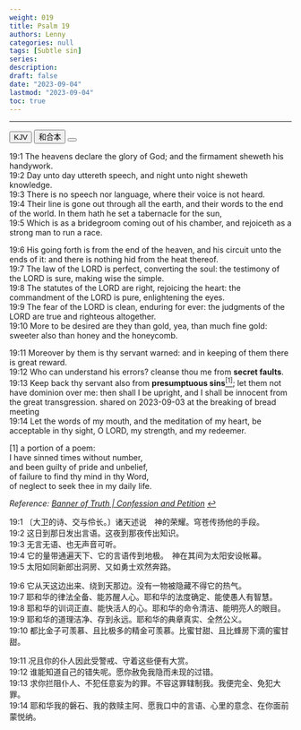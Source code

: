```yaml
---
weight: 019
title: Psalm 19
authors: Lenny
categories: null
tags: [Subtle sin]
series: 
description: 
draft: false
date: "2023-09-04"
lastmod: "2023-09-04"
toc: true
---
```


<!--more-->
---

<!-- Tab links -->

<div class="tab">
  <button class="tablinks active" onclick="tablabel(event, 'english')">KJV</button>
  <button class="tablinks" onclick="tablabel(event, 'chinese')">和合本</button>
  <button class="tablinks" onclick="tablabel(event, 'note')"></button>
</div>

<!-- Tab content -->
<div id="english" class="tabcontent" style="display:block">

19:1 The heavens declare the glory of God; and the firmament sheweth his handywork.  
19:2 Day unto day uttereth speech, and night unto night sheweth knowledge.  
19:3 There is no speech nor language, where their voice is not heard.  
19:4 Their line is gone out through all the earth, and their words to the end of the world. In them hath he set a tabernacle for the sun,  
19:5 Which is as a bridegroom coming out of his chamber, and rejoiceth as a strong man to run a race.  

19:6 His going forth is from the end of the heaven, and his circuit unto the ends of it: and there is nothing hid from the heat thereof.  
19:7 The law of the LORD is perfect, converting the soul: the testimony of the LORD is sure, making wise the simple.  
19:8 The statutes of the LORD are right, rejoicing the heart: the commandment of the LORD is pure, enlightening the eyes.  
19:9 The fear of the LORD is clean, enduring for ever: the judgments of the LORD are true and righteous altogether.  
19:10 More to be desired are they than gold, yea, than much fine gold: sweeter also than honey and the honeycomb.  

19:11 Moreover by them is thy servant warned: and in keeping of them there is great reward.  
19:12 Who can understand his errors? cleanse thou me from <b>secret faults</b>.  
19:13 Keep back thy servant also from <b>presumptuous sins</b><a id="1_ref" href = "#1"><sup>[1]</sup></a>; let them not have dominion over me: then shall I be upright, and I shall be innocent from the great transgression. <label for="19:13" class="margin-toggle sidenote-number"></label><span class="sidenote">shared on 2023-09-03 at the breaking of bread meeting</span>     
19:14 Let the words of my mouth, and the meditation of my heart, be acceptable in thy sight, O LORD, my strength, and my redeemer.   

<p id="1">[1] a portion of a poem:  
<br>I have sinned times without number,  
<br>and been guilty of pride and unbelief,  
<br>of failure to find thy mind in thy Word,  
<br>of neglect to seek thee in my daily life.  

<i>Reference: <a href = "https://banneroftruth.org/us/devotional/confession-and-petition/" target="_blank" rel="noopener noreferrer">Banner of Truth | Confession and Petition</a></i>
<a href="#1_ref">&#8617;</a></p>
</div>

<div id="chinese" class="tabcontent">

19:1 〔大卫的诗、交与伶长。〕诸天述说　神的荣耀。穹苍传扬他的手段。  
19:2 这日到那日发出言语。这夜到那夜传出知识。  
19:3 无言无语、也无声音可听。  
19:4 它的量带通遍天下、它的言语传到地极。　神在其间为太阳安设帐幕。  
19:5 太阳如同新郎出洞房、又如勇士欢然奔路。  

19:6 它从天这边出来、绕到天那边。没有一物被隐藏不得它的热气。  
19:7 耶和华的律法全备、能苏醒人心。耶和华的法度确定、能使愚人有智慧。  
19:8 耶和华的训词正直、能快活人的心。耶和华的命令清洁、能明亮人的眼目。  
19:9 耶和华的道理洁净、存到永远。耶和华的典章真实、全然公义。  
19:10 都比金子可羡慕、且比极多的精金可羡慕。比蜜甘甜、且比蜂房下滴的蜜甘甜。  

19:11 况且你的仆人因此受警戒、守着这些便有大赏。  
19:12 谁能知道自己的错失呢。愿你赦免我隐而未现的过错。  
19:13 求你拦阻仆人、不犯任意妄为的罪。不容这罪辖制我。我便完全、免犯大罪。  
19:14 耶和华我的磐石、我的救赎主阿、愿我口中的言语、心里的意念、在你面前蒙悦纳。  

</div>

<div id="note" class="tabcontent">



</div>
